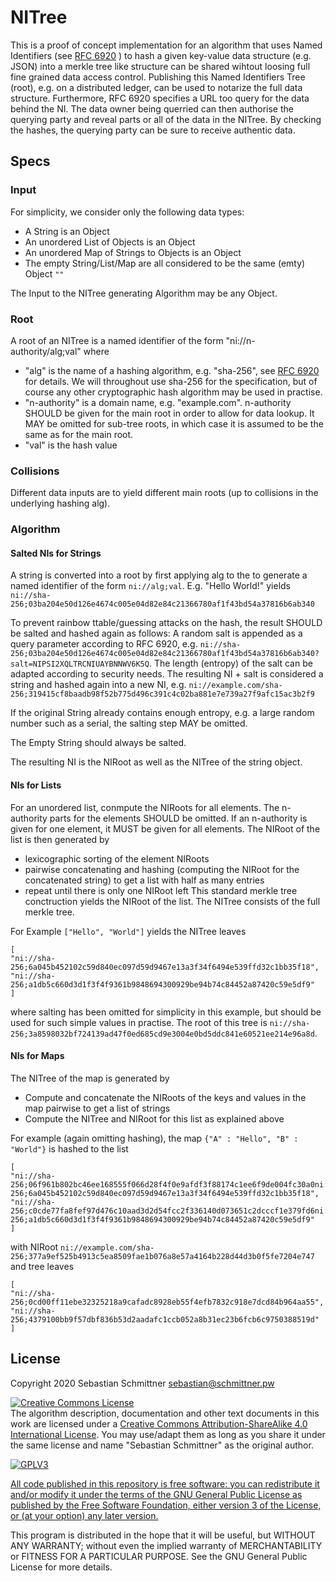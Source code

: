 # NITree

This is a proof of concept implementation for an algorithm that uses Named Identifiers (see [RFC 6920](https://www.rfc-editor.org/info/rfc6920) ) to hash a given key-value data structure (e.g. JSON) into a merkle tree like structure can be shared wihtout loosing full fine grained data access control. Publishing this Named Identifiers Tree (root), e.g. on a distributed ledger, can be used to notarize the full data structure. Furthermore, RFC 6920 specifies a URL too query for the data behind the NI. The data owner being querried can then authorise the querying party and reveal parts or all of the data in the NITree. By checking the hashes, the querying party can be sure to receive authentic data.


## Specs

### Input

For simplicity, we consider only the following data types:
- A String is an Object
- An unordered List of Objects is an Object
- An unordered Map of Strings to Objects is an Object
- The empty String/List/Map are all considered to be the same (emty) Object `""`

The Input to the NITree generating Algorithm may be any Object.

### Root

A root of an NITree is a named identifier of the form "ni://n-authority/alg;val" where
- "alg" is the name of a hashing algorithm, e.g. "sha-256", see [RFC 6920](https://www.rfc-editor.org/info/rfc6920) for details. We will throughout use sha-256 for the specification, but of course any other cryptographic hash algorithm may be used in practise.
- "n-authority" is a domain name, e.g. "example.com". n-authority SHOULD be given for the main root in order to allow for data lookup. It MAY be omitted for sub-tree roots, in which case it is assumed to be the same as for the main root.
- "val" is the hash value

### Collisions

Different data inputs are to yield different main roots (up to collisions in the underlying hashing alg).

### Algorithm

#### Salted NIs for Strings

A string is converted into a root by first applying alg to the to generate a named identifier of the form
`ni://alg;val`. E.g. "Hello World!" yields 
```ni://sha-256;03ba204e50d126e4674c005e04d82e84c21366780af1f43bd54a37816b6ab340```

To prevent rainbow ttable/guessing attacks on the hash, the result SHOULD be salted and hashed again as follows:
A random salt is appended as a query parameter according to RFC 6920, e.g.
```ni://sha-256;03ba204e50d126e4674c005e04d82e84c21366780af1f43bd54a37816b6ab340?salt=NIPSI2XQLTRCNIUAYBNNWV6K5Q```. The length (entropy) of the salt can be adapted according to security needs. The resulting NI + salt is considered a string and hashed again into a new NI, e.g.
```ni://example.com/sha-256;319415cf8baadb98f52b775d496c391c4c02ba881e7e739a27f9afc15ac3b2f9```

If the original String already contains enough entropy, e.g. a large random number such as a serial, the salting step MAY be omitted.

The Empty String should always be salted.

The resulting NI is the NIRoot as well as the NITree of the string object.


#### NIs for Lists

For an unordered list, conmpute the NIRoots for all elements. The n-authority parts for the elements SHOULD be omitted. If an n-authority is given for one element, it MUST be given for all elements. The NIRoot of the list is then generated by 
- lexicographic sorting of the element NIRoots
- pairwise concatenating and hashing (computing the NIRoot for the concatenated string) to get a list with half as many entries
- repeat until there is only one NIRoot left
This standard merkle tree conctruction yields the NIRoot of the list. The NITree consists of the full merkle tree.

For Example `["Hello", "World"]` yields the NITree leaves
```
[
"ni://sha-256;6a045b452102c59d840ec097d59d9467e13a3f34f6494e539ffd32c1bb35f18", 
"ni://sha-256;a1db5c660d3d1f3f4f9361b9848694300929be94b74c84452a87420c59e5df9"
]
```
where salting has been omitted for simplicity in this example, but should be used for such simple values in practise. The root of this tree is
```ni://sha-256;3a8598032bf724139ad47f0ed685cd9e3004e0bd5ddc841e60521ee214e96a8d```.


#### NIs for Maps

The NITree of the map is generated by 
- Compute and concatenate the NIRoots of the keys and values in the map pairwise to get a list of strings
- Compute the NITree and NIRoot for this list as explained above

For example (again omitting hashing), the map
`{"A" : "Hello", "B" : "World"}`
is hashed to the list
```
[
"ni://sha-256;06f961b802bc46ee168555f066d28f4f0e9afdf3f88174c1ee6f9de004fc30a0ni://sha-256;6a045b452102c59d840ec097d59d9467e13a3f34f6494e539ffd32c1bb35f18",
"ni://sha-256;c0cde77fa8fef97d476c10aad3d2d54fcc2f336140d073651c2dcccf1e379fd6ni://sha-256;a1db5c660d3d1f3f4f9361b9848694300929be94b74c84452a87420c59e5df9"
]
```
with NIRoot
```ni://example.com/sha-256;377a9ef525b4913c5ea8509fae1b076a8e57a4164b228d44d3b0f5fe7204e747```
and tree leaves
```
[
"ni://sha-256;0cd00ff11ebe32325218a9cafadc8928eb55f4efb7832c918e7dcd84b964aa55",
"ni://sha-256;4379100bb9f57dbf836b53d2aadafc1ccb052a8b31ec23b6fcb6c9750388519d"
]
```



## License

Copyright 2020 Sebastian Schmittner <sebastian@schmittner.pw>

<a rel="license" href="http://creativecommons.org/licenses/by-sa/4.0/"><img alt="Creative Commons License" style="border-width:0" src="https://i.creativecommons.org/l/by-sa/4.0/88x31.png" /></a><br />The algorithm description, documentation and other text documents in this work are licensed under a <a rel="license" href="http://creativecommons.org/licenses/by-sa/4.0/">Creative Commons Attribution-ShareAlike 4.0 International License</a>. You may use/adapt them as long as you share it under the same license and name "Sebastian Schmittner" as the original author.

<a href="https://www.gnu.org/licenses/gpl-3.0.html">
<img alt="GPLV3" style="border-width:0" src="http://www.gnu.org/graphics/gplv3-127x51.png" /><br />

All code published in this repository is free software: you can redistribute it and/or modify
it under the terms of the GNU General Public License as published by
the Free Software Foundation, either version 3 of the License, or
(at your option) any later version.
</a>

This program is distributed in the hope that it will be useful,
but WITHOUT ANY WARRANTY; without even the implied warranty of
MERCHANTABILITY or FITNESS FOR A PARTICULAR PURPOSE.  See the
GNU General Public License for more details.
